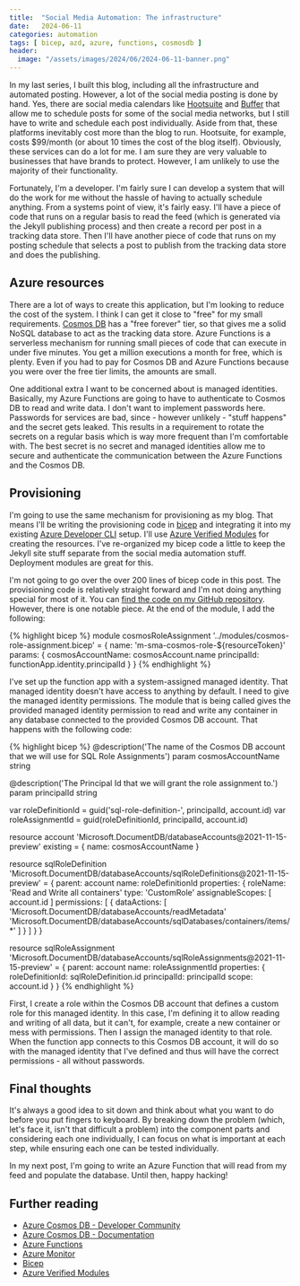 ```yaml
---
title:  "Social Media Automation: The infrastructure"
date:   2024-06-11
categories: automation
tags: [ bicep, azd, azure, functions, cosmosdb ]
header:
  image: "/assets/images/2024/06/2024-06-11-banner.png"
---
```


In my last series, I built this blog, including all the infrastructure and automated posting.  However, a lot of the social media posting is done by hand.  Yes, there are social media calendars like [Hootsuite](https://www.hootsuite.com/) and [Buffer](https://buffer.com/) that allow me to schedule posts for some of the social media networks, but I still have to write and schedule each post individually. Aside from that, these platforms inevitably cost more than the blog to run.  Hootsuite, for example, costs $99/month (or about 10 times the cost of the blog itself).  Obviously, these services can do a lot for me.  I am sure they are very valuable to businesses that have brands to protect. However, I am unlikely to use the majority of their functionality.

Fortunately, I'm a developer. I'm fairly sure I can develop a system that will do the work for me without the hassle of having to actually schedule anything.  From a systems point of view, it's fairly easy.  I'll have a piece of code that runs on a regular basis to read the feed (which is generated via the Jekyll publishing process) and then create a record per post in a tracking data store.  Then I'll have another piece of code that runs on my posting schedule that selects a post to publish from the tracking data store and does the publishing.

## Azure resources

There are a lot of ways to create this application, but I'm looking to reduce the cost of the system.  I think I can get it close to "free" for my small requirements.  [Cosmos DB](https://learn.microsoft.com/azure/cosmos-db/) has a "free forever" tier, so that gives me a solid NoSQL database to act as the tracking data store.  Azure Functions is a serverless mechanism for running small pieces of code that can execute in under five minutes.  You get a million executions a month for free, which is plenty.  Even if you had to pay for Cosmos DB and Azure Functions because you were over the free tier limits, the amounts are small.

One additional extra I want to be concerned about is managed identities.  Basically, my Azure Functions are going to have to authenticate to Cosmos DB to read and write data.  I don't want to implement passwords here.  Passwords for services are bad, since - however unlikely - "stuff happens" and the secret gets leaked.  This results in a requirement to rotate the secrets on a regular basis which is way more frequent than I'm comfortable with.  The best secret is no secret and managed identities allow me to secure and authenticate the communication between the Azure Functions and the Cosmos DB.

## Provisioning

I'm going to use the same mechanism for provisioning as my blog.  That means I'll be writing the provisioning code in [bicep](https://learn.microsoft.com/azure/azure-resource-manager/bicep/overview) and integrating it into my existing [Azure Developer CLI](https://learn.microsoft.com/azure/developer/azure-developer-cli/overview) setup.  I'll use [Azure Verified Modules](https://aka.ms/AVM) for creating the resources.   I've re-organized my bicep code a little to keep the Jekyll site stuff separate from the social media automation stuff.  Deployment modules are great for this.

I'm not going to go over the over 200 lines of bicep code in this post.  The provisioning code is relatively straight forward and I'm not doing anything special for most of it.  You can [find the code on my GitHub repository](https://github.com/adrianhall/apps-on-azure-blog/blob/main/infra/app/social-media.bicep).  However, there is one notable piece.  At the end of the module, I add the following:

{% highlight bicep %}
module cosmosRoleAssignment '../modules/cosmos-role-assignment.bicep' = {
  name: 'm-sma-cosmos-role-${resourceToken}'
  params: {
    cosmosAccountName: cosmosAccount.name
    principalId: functionApp.identity.principalId
  }
}
{% endhighlight %}

I've set up the function app with a system-assigned managed identity.  That managed identity doesn't have access to anything by default.  I need to give the managed identity permissions.  The module that is being called gives the provided managed identity permission to read and write any container in any database connected to the provided Cosmos DB account.  That happens with the following code:

{% highlight bicep %}
@description('The name of the Cosmos DB account that we will use for SQL Role Assignments')
param cosmosAccountName string

@description('The Principal Id that we will grant the role assignment to.')
param principalId string

var roleDefinitionId = guid('sql-role-definition-', principalId, account.id)
var roleAssignmentId = guid(roleDefinitionId, principalId, account.id)

resource account 'Microsoft.DocumentDB/databaseAccounts@2021-11-15-preview' existing = {
  name: cosmosAccountName
}

resource sqlRoleDefinition 'Microsoft.DocumentDB/databaseAccounts/sqlRoleDefinitions@2021-11-15-preview' = {
  parent: account
  name: roleDefinitionId
  properties: {
    roleName: 'Read and Write all containers'
    type: 'CustomRole'
    assignableScopes: [ account.id ]
    permissions: [
      {
        dataActions: [
          'Microsoft.DocumentDB/databaseAccounts/readMetadata'
          'Microsoft.DocumentDB/databaseAccounts/sqlDatabases/containers/items/*'
        ]
      }
    ]
  }
}

resource sqlRoleAssignment 'Microsoft.DocumentDB/databaseAccounts/sqlRoleAssignments@2021-11-15-preview' = {
  parent: account
  name: roleAssignmentId
  properties: {
    roleDefinitionId: sqlRoleDefinition.id
    principalId: principalId
    scope: account.id
  }
}
{% endhighlight %}

First, I create a role within the Cosmos DB account that defines a custom role for this managed identity.  In this case, I'm defining it to allow reading and writing of all data, but it can't, for example, create a new container or mess with permissions.  Then I assign the managed identity to that role.  When the function app connects to this Cosmos DB account, it will do so with the managed identity that I've defined and thus will have the correct permissions - all without passwords.

## Final thoughts

It's always a good idea to sit down and think about what you want to do before you put fingers to keyboard.  By breaking down the problem (which, let's face it, isn't that difficult a problem) into the component parts and considering each one individually, I can focus on what is important at each step, while ensuring each one can be tested individually.

In my next post, I'm going to write an Azure Function that will read from my feed and populate the database.  Until then, happy hacking!

## Further reading

* [Azure Cosmos DB - Developer Community](https://developer.azurecosmosdb.com/community)
* [Azure Cosmos DB - Documentation](https://learn.microsoft.com/azure/cosmos-db/)
* [Azure Functions](https://learn.microsoft.com/azure/azure-functions/)
* [Azure Monitor](https://learn.microsoft.com/azure/azure-monitor/)
* [Bicep](https://learn.microsoft.com/azure/azure-resource-manager/bicep/overview)
* [Azure Verified Modules](https://aka.ms/AVM)
